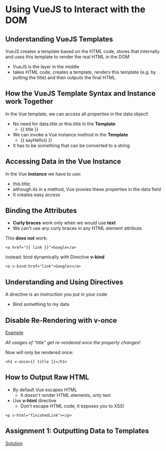 # Using VueJS to Interact with the DOM

## Understanding VueJS Templates
VueJS creates a template based on the HTML code, stores that internally and uses this template to render the real HTML in the DOM

* VueJS is the layer in the middle
* takes HTML code, creates a template, renders this template (e.g. by putting the title) and then outputs the final HTML.

## How the VueJS Template Syntax and Instance work Together
In the Vue template, we can access all properties in the data object!

* No need for data.title or this.title in the **Template**
	* {{ title }}
* We can invoke a Vue instance method in the **Template** 
	* {{ sayHello() }}
* It has to be something that can be converted to a string

## Accessing Data in the Vue Instance
In the Vue **instance** we have to use:

* this.title; 
* although its in a method, Vue proxies these properties in the data field
* It creates easy access

## Binding the Attributes
* **Curly braces** work only when we would use **text**
* We can't use any curly braces in any HTML element attribute.


This **does not** work:
```
<a href="{{ link }}">Google</a> 
```
instead: bind dynamically with Directive **v-bind**
```
<a v-bind:href="link">Google></a>
```

## Understanding and Using Directives
A directive is an instruction you put in your code

* Bind something to my data

## Disable Re-Rendering with v-once
[Example](https://codepen.io/ioanmeri/pen/qBBNrVG)

_All usages of "title" get re-rendered once the property changes!_

Now will only be rendered once: 
```
<h1 v-once>{{ title }}</h1>
```

## How to Output Raw HTML
* By default Vue escapes HTML
	* It doesn't render HTML elements, only text
* Use **v-html** directive
	* Don't escape HTML code, it exposes you to XSS!
```
<p v-html="finishedLink"></p>
```

## Assignment 1: Outputting Data to Templates
[Solution](https://codepen.io/ioanmeri/pen/poobeBZ)
